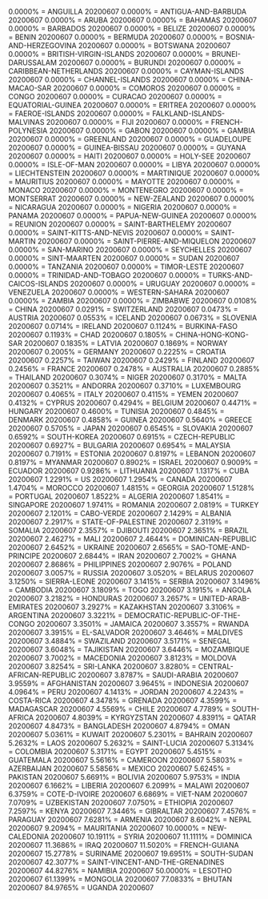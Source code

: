 0.0000% = ANGUILLA 20200607 
0.0000% = ANTIGUA-AND-BARBUDA 20200607 
0.0000% = ARUBA 20200607 
0.0000% = BAHAMAS 20200607 
0.0000% = BARBADOS 20200607 
0.0000% = BELIZE 20200607 
0.0000% = BENIN 20200607 
0.0000% = BERMUDA 20200607 
0.0000% = BOSNIA-AND-HERZEGOVINA 20200607 
0.0000% = BOTSWANA 20200607 
0.0000% = BRITISH-VIRGIN-ISLANDS 20200607 
0.0000% = BRUNEI-DARUSSALAM 20200607 
0.0000% = BURUNDI 20200607 
0.0000% = CARIBBEAN-NETHERLANDS 20200607 
0.0000% = CAYMAN-ISLANDS 20200607 
0.0000% = CHANNEL-ISLANDS 20200607 
0.0000% = CHINA-MACAO-SAR 20200607 
0.0000% = COMOROS 20200607 
0.0000% = CONGO 20200607 
0.0000% = CURACAO 20200607 
0.0000% = EQUATORIAL-GUINEA 20200607 
0.0000% = ERITREA 20200607 
0.0000% = FAEROE-ISLANDS 20200607 
0.0000% = FALKLAND-ISLANDS-MALVINAS 20200607 
0.0000% = FIJI 20200607 
0.0000% = FRENCH-POLYNESIA 20200607 
0.0000% = GABON 20200607 
0.0000% = GAMBIA 20200607 
0.0000% = GREENLAND 20200607 
0.0000% = GUADELOUPE 20200607 
0.0000% = GUINEA-BISSAU 20200607 
0.0000% = GUYANA 20200607 
0.0000% = HAITI 20200607 
0.0000% = HOLY-SEE 20200607 
0.0000% = ISLE-OF-MAN 20200607 
0.0000% = LIBYA 20200607 
0.0000% = LIECHTENSTEIN 20200607 
0.0000% = MARTINIQUE 20200607 
0.0000% = MAURITIUS 20200607 
0.0000% = MAYOTTE 20200607 
0.0000% = MONACO 20200607 
0.0000% = MONTENEGRO 20200607 
0.0000% = MONTSERRAT 20200607 
0.0000% = NEW-ZEALAND 20200607 
0.0000% = NICARAGUA 20200607 
0.0000% = NIGERIA 20200607 
0.0000% = PANAMA 20200607 
0.0000% = PAPUA-NEW-GUINEA 20200607 
0.0000% = REUNION 20200607 
0.0000% = SAINT-BARTHELEMY 20200607 
0.0000% = SAINT-KITTS-AND-NEVIS 20200607 
0.0000% = SAINT-MARTIN 20200607 
0.0000% = SAINT-PIERRE-AND-MIQUELON 20200607 
0.0000% = SAN-MARINO 20200607 
0.0000% = SEYCHELLES 20200607 
0.0000% = SINT-MAARTEN 20200607 
0.0000% = SUDAN 20200607 
0.0000% = TANZANIA 20200607 
0.0000% = TIMOR-LESTE 20200607 
0.0000% = TRINIDAD-AND-TOBAGO 20200607 
0.0000% = TURKS-AND-CAICOS-ISLANDS 20200607 
0.0000% = URUGUAY 20200607 
0.0000% = VENEZUELA 20200607 
0.0000% = WESTERN-SAHARA 20200607 
0.0000% = ZAMBIA 20200607 
0.0000% = ZIMBABWE 20200607 
0.0108% = CHINA 20200607 
0.0291% = SWITZERLAND 20200607 
0.0473% = AUSTRIA 20200607 
0.0553% = ICELAND 20200607 
0.0673% = SLOVENIA 20200607 
0.0714% = IRELAND 20200607 
0.1124% = BURKINA-FASO 20200607 
0.1193% = CHAD 20200607 
0.1805% = CHINA-HONG-KONG-SAR 20200607 
0.1835% = LATVIA 20200607 
0.1869% = NORWAY 20200607 
0.2005% = GERMANY 20200607 
0.2225% = CROATIA 20200607 
0.2257% = TAIWAN 20200607 
0.2429% = FINLAND 20200607 
0.2456% = FRANCE 20200607 
0.2478% = AUSTRALIA 20200607 
0.2885% = THAILAND 20200607 
0.3074% = NIGER 20200607 
0.3170% = MALTA 20200607 
0.3521% = ANDORRA 20200607 
0.3710% = LUXEMBOURG 20200607 
0.4065% = ITALY 20200607 
0.4115% = YEMEN 20200607 
0.4132% = CYPRUS 20200607 
0.4294% = BELGIUM 20200607 
0.4471% = HUNGARY 20200607 
0.4600% = TUNISIA 20200607 
0.4845% = DENMARK 20200607 
0.4858% = GUINEA 20200607 
0.5640% = GREECE 20200607 
0.5705% = JAPAN 20200607 
0.6545% = SLOVAKIA 20200607 
0.6592% = SOUTH-KOREA 20200607 
0.6915% = CZECH-REPUBLIC 20200607 
0.6927% = BULGARIA 20200607 
0.6954% = MALAYSIA 20200607 
0.7191% = ESTONIA 20200607 
0.8197% = LEBANON 20200607 
0.8197% = MYANMAR 20200607 
0.8902% = ISRAEL 20200607 
0.9009% = ECUADOR 20200607 
0.9286% = LITHUANIA 20200607 
1.1317% = CUBA 20200607 
1.2291% = US 20200607 
1.2954% = CANADA 20200607 
1.4704% = MOROCCO 20200607 
1.4815% = GEORGIA 20200607 
1.5128% = PORTUGAL 20200607 
1.8522% = ALGERIA 20200607 
1.8541% = SINGAPORE 20200607 
1.9741% = ROMANIA 20200607 
2.0819% = TURKEY 20200607 
2.1201% = CABO-VERDE 20200607 
2.1429% = ALBANIA 20200607 
2.2917% = STATE-OF-PALESTINE 20200607 
2.3119% = SOMALIA 20200607 
2.3557% = DJIBOUTI 20200607 
2.3651% = BRAZIL 20200607 
2.4627% = MALI 20200607 
2.4644% = DOMINICAN-REPUBLIC 20200607 
2.6452% = UKRAINE 20200607 
2.6565% = SAO-TOME-AND-PRINCIPE 20200607 
2.6844% = IRAN 20200607 
2.7002% = GHANA 20200607 
2.8686% = PHILIPPINES 20200607 
2.9076% = POLAND 20200607 
3.0057% = RUSSIA 20200607 
3.0520% = BELARUS 20200607 
3.1250% = SIERRA-LEONE 20200607 
3.1415% = SERBIA 20200607 
3.1496% = CAMBODIA 20200607 
3.1809% = TOGO 20200607 
3.1915% = ANGOLA 20200607 
3.2182% = HONDURAS 20200607 
3.2657% = UNITED-ARAB-EMIRATES 20200607 
3.2927% = KAZAKHSTAN 20200607 
3.3106% = ARGENTINA 20200607 
3.3221% = DEMOCRATIC-REPUBLIC-OF-THE-CONGO 20200607 
3.3501% = JAMAICA 20200607 
3.3557% = RWANDA 20200607 
3.3915% = EL-SALVADOR 20200607 
3.4646% = MALDIVES 20200607 
3.4884% = SWAZILAND 20200607 
3.5171% = SENEGAL 20200607 
3.6048% = TAJIKISTAN 20200607 
3.6446% = MOZAMBIQUE 20200607 
3.7002% = MACEDONIA 20200607 
3.8123% = MOLDOVA 20200607 
3.8254% = SRI-LANKA 20200607 
3.8280% = CENTRAL-AFRICAN-REPUBLIC 20200607 
3.8787% = SAUDI-ARABIA 20200607 
3.9559% = AFGHANISTAN 20200607 
3.9645% = INDONESIA 20200607 
4.0964% = PERU 20200607 
4.1413% = JORDAN 20200607 
4.2243% = COSTA-RICA 20200607 
4.3478% = GRENADA 20200607 
4.3599% = MADAGASCAR 20200607 
4.5569% = CHILE 20200607 
4.7789% = SOUTH-AFRICA 20200607 
4.8039% = KYRGYZSTAN 20200607 
4.8391% = QATAR 20200607 
4.8473% = BANGLADESH 20200607 
4.8794% = OMAN 20200607 
5.0361% = KUWAIT 20200607 
5.2301% = BAHRAIN 20200607 
5.2632% = LAOS 20200607 
5.2632% = SAINT-LUCIA 20200607 
5.3134% = COLOMBIA 20200607 
5.3171% = EGYPT 20200607 
5.4515% = GUATEMALA 20200607 
5.5616% = CAMEROON 20200607 
5.5803% = AZERBAIJAN 20200607 
5.5856% = MEXICO 20200607 
5.6245% = PAKISTAN 20200607 
5.6691% = BOLIVIA 20200607 
5.9753% = INDIA 20200607 
6.1662% = LIBERIA 20200607 
6.2099% = MALAWI 20200607 
6.3759% = COTE-D-IVOIRE 20200607 
6.6869% = VIET-NAM 20200607 
7.0709% = UZBEKISTAN 20200607 
7.0750% = ETHIOPIA 20200607 
7.2597% = KENYA 20200607 
7.3446% = GIBRALTAR 20200607 
7.4576% = PARAGUAY 20200607 
7.6281% = ARMENIA 20200607 
8.6042% = NEPAL 20200607 
9.2094% = MAURITANIA 20200607 
10.0000% = NEW-CALEDONIA 20200607 
10.1911% = SYRIA 20200607 
11.1111% = DOMINICA 20200607 
11.3686% = IRAQ 20200607 
11.5020% = FRENCH-GUIANA 20200607 
15.2778% = SURINAME 20200607 
19.6951% = SOUTH-SUDAN 20200607 
42.3077% = SAINT-VINCENT-AND-THE-GRENADINES 20200607 
44.8276% = NAMIBIA 20200607 
50.0000% = LESOTHO 20200607 
61.1399% = MONGOLIA 20200607 
77.0833% = BHUTAN 20200607 
84.9765% = UGANDA 20200607 
